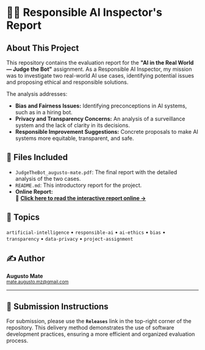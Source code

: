 # 🕵️‍♀️ Responsible AI Inspector's Report

## About This Project
This repository contains the evaluation report for the **"AI in the Real World — Judge the Bot"** assignment. As a Responsible AI Inspector, my mission was to investigate two real-world AI use cases, identifying potential issues and proposing ethical and responsible solutions.

The analysis addresses:
* **Bias and Fairness Issues:** Identifying preconceptions in AI systems, such as in a hiring bot.
* **Privacy and Transparency Concerns:** An analysis of a surveillance system and the lack of clarity in its decisions.
* **Responsible Improvement Suggestions:** Concrete proposals to make AI systems more equitable, transparent, and safe.

## 📂 Files Included
* `JudgeTheBot_augusto-mate.pdf`: The final report with the detailed analysis of the two cases.
* `README.md`: This introductory report for the project.
* **Online Report:**  
  🔗 **[Click here to read the interactive report online →](https://docs.google.com/document/d/1iIWqBoYDBjWB-7km5KC--23hvT2hVY3nQ8PQji_GsLQ/edit?usp=sharing)**

## 🧠 Topics
`artificial-intelligence` • `responsible-ai` • `ai-ethics` • `bias` • `transparency` • `data-privacy` • `project-assignment`

## ✍️ Author

**Augusto Mate**  
<sub>mate.augusto.mz@gmail.com</sub>

---

## 🎯 Submission Instructions
For submission, please use the **`Releases`** link in the top-right corner of the repository. This delivery method demonstrates the use of software development practices, ensuring a more efficient and organized evaluation process.
